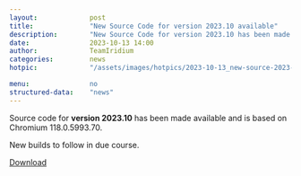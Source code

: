 ```yaml
---
layout: 			post
title:  			"New Source Code for version 2023.10 available"
description: 		"New Source Code for version 2023.10 has been made available and can be downloaded from your github or our server. New releases to follow."
date:	 			2023-10-13 14:00
author:				TeamIridium
categories:			news
hotpic:				"/assets/images/hotpics/2023-10-13_new-source-2023-10.jpg"

menu: 				no
structured-data:	"news"
---
```

Source code for **version 2023.10** has been made available and is based on Chromium 118.0.5993.70.   

New builds to follow in due course.   

<a href="/downloads/source" class="button download" title="download source code for Iridium Browser">Download</a>
